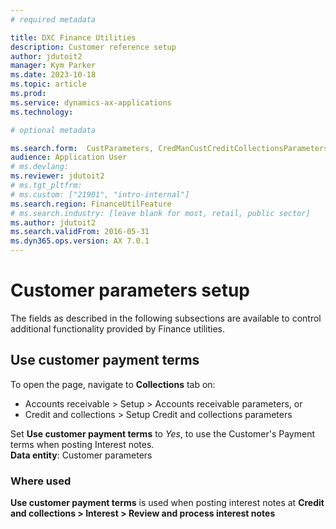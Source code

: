 ```yaml
---
# required metadata

title: DXC Finance Utilities
description: Customer reference setup
author: jdutoit2
manager: Kym Parker
ms.date: 2023-10-18
ms.topic: article
ms.prod: 
ms.service: dynamics-ax-applications
ms.technology:  

# optional metadata

ms.search.form:  CustParameters, CredManCustCreditCollectionsParameters, CustInterestNote
audience: Application User
# ms.devlang: 
ms.reviewer: jdutoit2
# ms.tgt_pltfrm: 
# ms.custom: ["21901", "intro-internal"]
ms.search.region: FinanceUtilFeature
# ms.search.industry: [leave blank for most, retail, public sector]
ms.author: jdutoit2
ms.search.validFrom: 2016-05-31
ms.dyn365.ops.version: AX 7.0.1
---
```


# Customer parameters setup
The fields as described in the following subsections are available to control additional functionality provided by Finance utilities.

## Use customer payment terms

To open the page, navigate to **Collections** tab on: 
- Accounts receivable > Setup > Accounts receivable parameters, or
- Credit and collections > Setup Credit and collections parameters

Set **Use customer payment terms** to _Yes_, to use the Customer's Payment terms when posting Interest notes.
<br>
**Data entity**: Customer parameters

### Where used

**Use customer payment terms** is used when posting interest notes at **Credit and collections > Interest > Review and process interest notes**

